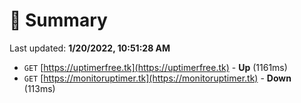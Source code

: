 # 📖 Summary
Last updated: **1/20/2022, 10:51:28 AM**

- `GET` [https://uptimerfree.tk](https://uptimerfree.tk) - **Up** (1161ms)
- `GET` [https://monitoruptimer.tk](https://monitoruptimer.tk) - **Down** (113ms)

